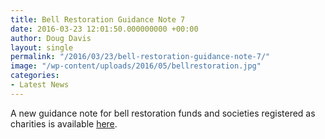 ```yaml
---
title: Bell Restoration Guidance Note 7
date: 2016-03-23 12:01:50.000000000 +00:00
author: Doug Davis
layout: single
permalink: "/2016/03/23/bell-restoration-guidance-note-7/"
image: "/wp-content/uploads/2016/05/bellrestoration.jpg"
categories:
- Latest News
---
```

A new guidance note for bell restoration funds and societies registered as charities is available [here](http:///services/bell-restoration/).
